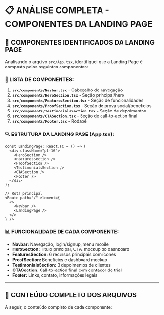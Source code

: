 # 📋 ANÁLISE COMPLETA - COMPONENTES DA LANDING PAGE

## 🎯 **COMPONENTES IDENTIFICADOS DA LANDING PAGE**

Analisando o arquivo `src/App.tsx`, identifiquei que a Landing Page é composta pelos seguintes componentes:

### **📁 LISTA DE COMPONENTES:**

1. **`src/components/Navbar.tsx`** - Cabeçalho de navegação
2. **`src/components/HeroSection.tsx`** - Seção principal/hero
3. **`src/components/FeaturesSection.tsx`** - Seção de funcionalidades
4. **`src/components/ProofSection.tsx`** - Seção de prova social/benefícios
5. **`src/components/TestimonialsSection.tsx`** - Seção de depoimentos
6. **`src/components/CTASection.tsx`** - Seção de call-to-action final
7. **`src/components/Footer.tsx`** - Rodapé

### **🔍 ESTRUTURA DA LANDING PAGE (App.tsx):**

```tsx
const LandingPage: React.FC = () => (
  <div className="pt-16">
    <HeroSection />
    <FeaturesSection />
    <ProofSection />
    <TestimonialsSection />
    <CTASection />
    <Footer />
  </div>
);

// Rota principal
<Route path="/" element={
  <>
    <Navbar />
    <LandingPage />
  </>
} />
```

### **📊 FUNCIONALIDADE DE CADA COMPONENTE:**

- **Navbar:** Navegação, login/signup, menu mobile
- **HeroSection:** Título principal, CTA, mockup do dashboard
- **FeaturesSection:** 6 recursos principais com ícones
- **ProofSection:** Benefícios e dashboard mockup
- **TestimonialsSection:** 3 depoimentos de clientes
- **CTASection:** Call-to-action final com contador de trial
- **Footer:** Links, contato, informações legais

---

## 📄 **CONTEÚDO COMPLETO DOS ARQUIVOS**

A seguir, o conteúdo completo de cada componente: